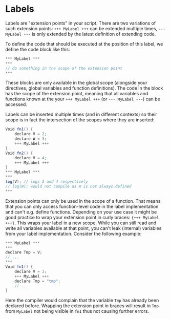 # Labels
Labels are "extension points" in your script. There are two variations of such extension points:
`+++ MyLabel +++` can be extended multiple times, `--- MyLabel ---` is only extended by the latest definition of extending code.

To define the code that should be executed at the position of this label, we define the code block like this:
```c#
*** MyLabel ***
***
// do something in the scope of the extension point
***
```
These blocks are only available in the global scope (alongside your directives, global variables and function definitions). The code in the block has the scope of the extension point, meaning that all variables and functions known at the your `+++ MyLabel +++` (or `--- MyLabel ---`) can be accessed.

Labels can be inserted multiple times (and in different contexts) so their scope is in fact the intersection of the scopes where they are inserted:
```c#
Void fn1() {
    declare V = 2;
    declare W = 3;
    +++ MyLabel +++
}
Void fn2() {
    declare V = 4;
    +++ MyLabel +++
}
*** MyLabel ***
***
log(V); // logs 2 and 4 respectively
// log(W); would not compile as W is not always defined
***
```

Extension points can only be used in the scope of a function. That means that you can only access function-level code in the label implementation and can't e.g. define functions.
Depending on your use case it might be good practice to wrap your extension point in curly braces: `{+++ MyLabel +++}`. This wraps your label in a new scope. While you can still read and write all variables available at that point, you can't leak (internal) variables from your label implementation.
Consider the following example:
```c#
*** MyLabel ***
***
declare Tmp = V;
// ...
***
Void fn1() {
    declare V = 3;
    +++ MyLabel +++
    declare Tmp = "tmp";
    // ...
}
```
Here the compiler would complain that the variable `Tmp` has already been declared before. Wrapping the extension point in braces will result in `Tmp` from `MyLabel` not being visible in `fn1` thus not causing further errors.